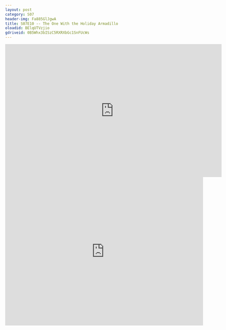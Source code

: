 ```yaml
---
layout: post 
category: S07 
header-img: Fa885GlJgwA 
title: S07E10 -- The One With the Holiday Armadillo 
oloadid: BElqUTVzjio 
gdriveid: 0B5Whx3bISzC5RXRXbGc1SnFUcWs 
--- 
```

<!--more--> 
<iframe src='https://openload.co/embed/BElqUTVzjio/' width='700' height='430' frameborder='0' scrolling='no' allowfullscreen='allowfullscreen'></iframe> 
<iframe src='https://drive.google.com/file/d/0B5Whx3bISzC5RXRXbGc1SnFUcWs/preview' width='640' height='480' frameborder='0' scrolling='no' allowfullscreen='allowfullscreen'></iframe> 